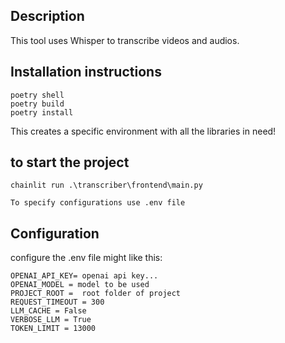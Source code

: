 ## Description

This tool uses Whisper to transcribe videos and audios. 

## Installation instructions


```pip install poetry
poetry shell
poetry build
poetry install
```
This creates a specific environment with all the libraries in need!



## to start the project
```chainlit run .\transcriber\frontend\main.py```


``` To specify configurations use .env file ```

## Configuration
configure the .env file might like this:

```
OPENAI_API_KEY= openai api key...
OPENAI_MODEL = model to be used
PROJECT_ROOT =  root folder of project
REQUEST_TIMEOUT = 300
LLM_CACHE = False
VERBOSE_LLM = True
TOKEN_LIMIT = 13000
```

